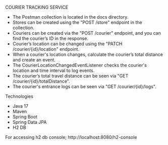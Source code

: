 
COURIER TRACKING SERVICE

- The Postman collection is located in the docs directory.
- Stores can be created using the "POST /store" endpoint in the collection.
- Couriers can be created via the "POST /courier" endpoint, and you can find the courier’s ID in the response.
- Courier’s location can be changed using the "PATCH /courier/{id}/location" endpoint.
- When a courier's location changes, calculate the courier’s total distance and create an event.
- The CourierLocationChangedEventListener checks the courier's location and time interval to log events.
- The courier’s total travel distance can be seen via "GET /courier/{id}/totalDistance".
- The courier's entrance logs can be seen via "GET /courier/{id}/logs".

Technologies 

- Java 17
- Maven
- Spring Boot
- Spring Data JPA
- H2 DB

For accessing h2 db console; http://localhost:8080/h2-console
